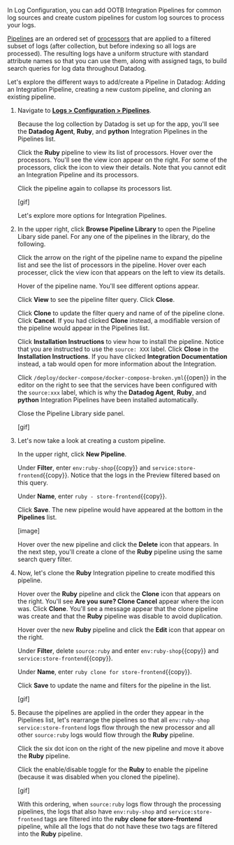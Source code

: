 In Log Configuration, you can add OOTB Integration Pipelines for common log sources and create custom pipelines for custom log sources to process your logs.

<a href="https://docs.datadoghq.com/logs/processing/pipelines/" target="_blank">Pipelines</a> are an ordered set of <a href="https://docs.datadoghq.com/logs/processing/processors/" target="_blank">processors</a> that are applied to a filtered subset of logs (after collection, but before indexing so all logs are processed). The resulting logs have a uniform structure with standard attribute names so that you can use them, along with assigned tags, to build search queries for log data throughout Datadog.

Let's explore the different ways to add/create a Pipeline in Datadog: Adding an Integration Pipeline, creating a new custom pipeline, and cloning an existing pipeline.

1. Navigate to <a href="https://app.datadoghq.com/logs/pipelines/" target="_datadog">**Logs > Configuration > Pipelines**</a>.

    Because the log collection by Datadog is set up for the app, you'll see the **Datadog Agent**, **Ruby**, and **python** Integration Pipelines in the Pipelines list.

    Click the **Ruby** pipeline to view its list of processors. Hover over the processors. You'll see the view icon appear on the right. For some of the processors, click the icon to view their details. Note that you cannot edit an Integration Pipeline and its processors.

    Click the pipeline again to collapse its processors list.

    [gif]

    Let's explore more options for Integration Pipelines.

2. In the upper right, click **Browse Pipeline Library** to open the Pipeline Libary side panel. For any one of the pipelines in the library, do the following.

    Click the arrow on the right of the pipeline name to expand the pipeline list and see the list of processors in the pipeline. Hover over each processer, click the view icon that appears on the left to view its details.
    
    Hover of the pipeline name. You'll see different options appear. 
    
    Click **View** to see the pipeline filter query. Click **Close**. 
    
    Click **Clone** to update the filter query and name of of the pipeline clone. Click **Cancel**. If you had clicked **Clone** instead, a modifiable version of the pipeline would appear in the Pipelines list.
    
    Click **Installation Instructions** to view how to install the pipeline. Notice that you are instructed to use the `source: XXX` label. Click **Close** in the **Installation Instructions**. If you have clicked **Integration Documentation** instead, a tab would open for more information about the Integration.

    Click `/deploy/docker-compose/docker-compose-broken.yml`{{open}} in the editor on the right to see that the services have been configured with the `source:xxx` label, which is why the **Datadog Agent**, **Ruby**, and **python** Integration Pipelines have been installed automatically.

    Close the Pipeline Library side panel.

    [gif]

3. Let's now take a look at creating a custom pipeline. 

    In the upper right, click **New Pipeline**. 
    
    Under **Filter**, enter `env:ruby-shop`{{copy}} and `service:store-frontend`{{copy}}. Notice that the logs in the Preview filtered based on this query.

    Under **Name**, enter `ruby - store-frontend`{{copy}}.

    Click **Save**. The new pipeline would have appeared at the bottom in the **Pipelines** list.

    [image]

    Hover over the new pipeline and click the **Delete** icon that appears. In the next step, you'll create a clone of the **Ruby** pipeline using the same search query filter.

5. Now, let's clone the **Ruby** Integration pipeline to create modified this pipeline.

    Hover over the **Ruby** pipeline and click the **Clone** icon that appears on the right. You'll see **Are you sure? Clone Cancel** appear where the icon was. Click **Clone**. You'll see a message appear that the clone pipeline was create and that the **Ruby** pipeline was disable to avoid duplication. 

    Hover over the new **Ruby** pipeline and click the **Edit** icon that appear on the right.

    Under **Filter**, delete `source:ruby` and enter `env:ruby-shop`{{copy}} and `service:store-frontend`{{copy}}.

    Under **Name**, enter `ruby clone for store-frontend`{{copy}}.

    Click **Save** to update the name and filters for the pipeline in the list. 

    [gif]

6. Because the pipelines are applied in the order they appear in the Pipelines list, let's rearrange the pipelines so that all `env:ruby-shop service:store-frontend` logs flow through the new processor and all other `source:ruby` logs would flow through the **Ruby** pipeline.

    Click the six dot icon on the right of the new pipeline and move it above the **Ruby** pipeline.

    Click the enable/disable toggle for the **Ruby** to enable the pipeline (because it was disabled when you cloned the pipeline).

    [gif]

    With this ordering, when `source:ruby` logs flow through the processing pipelines, the logs that also have `env:ruby-shop` and `service:store-frontend` tags are filtered into the **ruby clone for store-frontend** pipeline, while all the logs that do not have these two tags are filtered into the **Ruby** pipeline.
